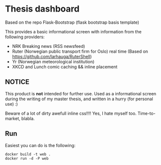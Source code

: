 Thesis dashboard
================
Based on the repo Flask-Bootstrap (flask bootstrap basis template)

This provides a basic informational screen with information from the following
providers:

 - NRK Breaking news (RSS newsfeed)
 - Ruter (Norwegian public transport firm for Oslo) real time (Based on
   https://github.com/larhauga/RuterShell)
 - Yr (Norwegian meteorological institution)
 - XKCD and Lunch comic caching && inline placement

## NOTICE
This product is __not__ intended for further use.
Used as a informational screen during the writing of my master thesis, and
written in a hurry (for personal use) :)

Beware of a lot of dirty awefull inline css!!!! Yes, I hate myself too.
Time-to-market, blabla.

## Run
Easiest you can do is the following:

```
docker build -t web .
docker run -d -P web
```
